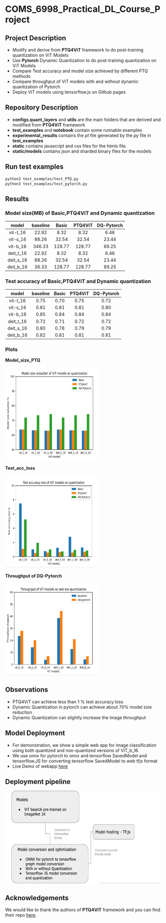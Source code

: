 # COMS_6998_Practical_DL_Course_Project

## Project Description

- Modify and derive from **PTQ4ViT** framework to do post-training quantization on ViT Models
- Use **Pytorch** Dynamic Quantization to do post-training quantization on ViT Models
- Compare Test accuracy and model size achieved by different PTQ methods
- Compare throughput of ViT models with and without dynamic quantization of Pytorch
- Deploy ViT models using tensorflow.js on Github pages

## Repository Description

- **configs**,**quant_layers** and **utils** are the main folders that are derived and modified from  **PTQ4ViT** framework
- **test_examples** and **notebook** contain some runnable examples
- **experimental_results** contains the *pt* file generated by the *py* file in **test_examples**
- **static** contains javascript and css files for the htmls file.
- **static/models** contains json and sharded binary files for the models

## Run test examples
```
python3 test_examples/test_PTQ.py
python3 test_examples/test_pytorch.py
```

## Results
### Model size(MB) of Basic,PTQ4ViT and Dynamic quantization

|     model    | baseline | Basic  | PTQ4ViT | DQ-Pytorch |
|:------------:|:--------:|:------:|:-------:|:----------:|
| vit-t_16     | 22.92    | 8.32   | 8.32    |  6.46      |
| vit-s_16     | 88.26    | 32.54  | 32.54   |   23.44    |
| vit-b_16     | 346.33   | 128.77 | 128.77  |   89.25    |
| deit_t_16    | 22.92    | 8.32   | 8.32    |   6.46     |
| deit_s_16    | 88.26    | 32.54  | 32.54   |   23.44    |
| deit_b_16    | 36.33    | 128.77 | 128.77  |   89.25    |

### Test accuracy of Basic,PTQ4ViT and Dynamic quantization

|     model    | baseline | Basic  | PTQ4ViT | DQ-Pytorch |
|:------------:|:--------:|:------:|:-------:|:----------:|
| vit-t_16     | 0.75     | 0.70   | 0.75    |  0.72      |
| vit-s_16     | 0.81     | 0.81   | 0.81    |   0.80     |
| vit-b_16     | 0.85     | 0.84   | 0.84    |   0.84     |
| deit_t_16    | 0.72     | 0.71   | 0.72    |   0.72     |
| deit_s_16    | 0.80     | 0.78   | 0.79    |   0.79     |
| deit_b_16    | 0.82     | 0.81   | 0.81    |   0.81     |

### Plots

**Model_size_PTQ**

<img src="images/model_size_reduce.png" width="300" height="300">

**Test_acc_loss**

<img src="images/test_acc_loss.png" width="300" height="300">

**Throughput of DQ-Pytorch**

<img src='images/thp.png' width="300" height="300" >

## Observations

- PTQ4ViT can achieve less than 1 % test accuracy loss 
- Dynamic Quantization in pytorch can achieve about 70% model size reduction 
- Dynamic Quantization can slightly increase the image throughput

## Model Deployment

- For demonstration, we show a simple web app for image classification using both quantized and non-quantized versions of ViT_b_16. 
- We use onnx for pytorch to onnx and tensorflow SavedModel and tensorflow.JS for converting tensorflow SavedModel to web tfjs format
- Live Demo of webapp [here](https://joey155.github.io/COMS_6998_Practical_DL_proj/index.html)

## Deployment pipeline

<img src="images/demo_flow.png" width="600" height="300">

## Acknowledgements
We would like to thank the authors of **PTQ4ViT** framework and you can find their repo [here](https://github.com/hahnyuan/PTQ4ViT).
